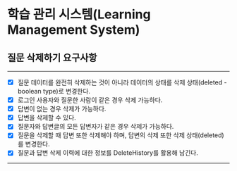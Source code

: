# 학습 관리 시스템(Learning Management System)
## 질문 삭제하기 요구사항
---
* [x] 질문 데이터를 완전히 삭제하는 것이 아니라 데이터의 상태를 삭제 상태(deleted - boolean type)로 변경한다.
* [x] 로그인 사용자와 질문한 사람이 같은 경우 삭제 가능하다.
* [x] 답변이 없는 경우 삭제가 가능하다.
* [x] 답변을 삭제할 수 있다.
* [x] 질문자와 답변글의 모든 답변자가 같은 경우 삭제가 가능하다.
* [x] 질문을 삭제할 때 답변 또한 삭제해야 하며, 답변의 삭제 또한 삭제 상태(deleted)를 변경한다.
* [x] 질문과 답변 삭제 이력에 대한 정보를 DeleteHistory를 활용해 남긴다.
---